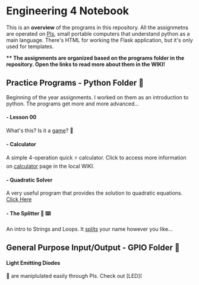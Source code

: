 # Engineering 4 Notebook
This is an **overview** of the programs in this repository. All the assignmetns are operated on [PIs](https://en.wikipedia.org/wiki/Raspberry_Pi), small portable computers that understand python as a main language. There's HTML for working the Flask application, but it's only used for templates.

**\*\* The assignments are organized based on the programs folder in the repository. Open the links to read more about them in the WIKI!**
## Practice Programs - Python Folder :file_folder:
Beginning of the year assignments. I worked on them as an introduction to python. The programs get more and more advanced...
#### - Lesson 00
What's this? Is it a [game](https://github.com/AhmedAl-Doori/Engineering4_Notebook/wiki/Roll-the-Dice)? :game_die:
#### - Calculator
A simple 4-operation quick :zap: calculator. Click to access more information on [calculator](https://github.com/AhmedAl-Doori/Engineering4_Notebook/wiki/Calculator) page in the local WIKI.
#### - Quadratic Solver
A very useful program that provides the solution to quadratic equations. [Click Here](https://github.com/AhmedAl-Doori/Engineering4_Notebook/wiki/Quadratic-Solver)
#### - The Splitter :knife: :keyboard:
An intro to Strings and Loops. It [splits](https://github.com/AhmedAl-Doori/Engineering4_Notebook/wiki/Strings-and-Loops) your name however you like...

## General Purpose Input/Output - GPIO Folder :file_folder:
#### Light Emitting Diodes 
:rotating_light: are maniplulated easily through PIs. Check out [LED](
